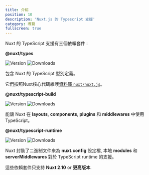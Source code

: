 ```yaml
---
title: 介紹
position: 10
description: 'Nuxt.js 的 Typescript 支援'
category: 導覽
fullscreen: true
---
```


Nuxt 的 TypeScript 支援有三個依賴套件 :

<alert type="info">

**@nuxt/types**

![Version](https://img.shields.io/npm/v/@nuxt/types?color=%23007ACC&style=flat-square)
![Downloads](https://img.shields.io/npm/dm/@nuxt/types?style=flat-square)

包含 Nuxt 的 TypeScript 型別定義。

它們按照Nuxt核心代碼維護[資料庫 `nuxt/nuxt.js`](https://github.com/nuxt/nuxt.js/tree/dev/packages/types)。

</alert>

<alert type="info">

**@nuxt/typescript-build**

![Version](https://img.shields.io/npm/v/@nuxt/typescript-build?color=%23007ACC&style=flat-square)
![Downloads](https://img.shields.io/npm/dm/@nuxt/typescript-build?style=flat-square)

能讓 Nuxt 在 **layouts**, **components**, **plugins** 和 **middlewares** 中使用 TypeScript。

</alert>

<alert type="info">

**@nuxt/typescript-runtime**

![Version](https://img.shields.io/npm/v/@nuxt/typescript-runtime?color=%23007ACC&style=flat-square)
![Downloads](https://img.shields.io/npm/dm/@nuxt/typescript-runtime?style=flat-square)

Nuxt 封裝了二進制文件來為 **nuxt.config** 設定檔, 本地 **modules** 和 **serverMiddlewares** 對於 TypeScript runtime 的支援。

</alert>


<alert type="warning">

這些依賴套件只支持 **Nuxt 2.10** or **更高版本**.

</alert>
